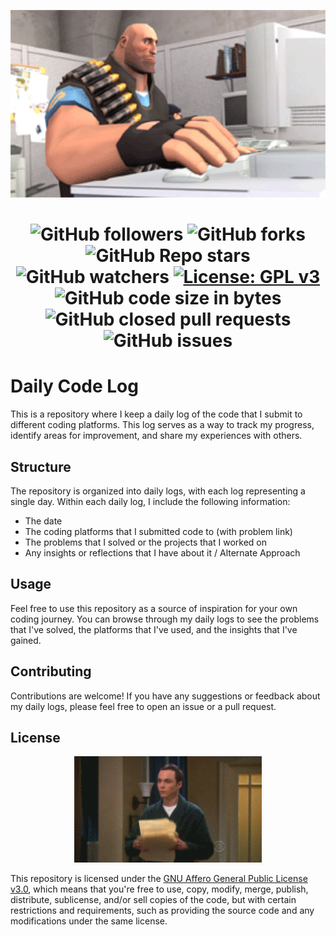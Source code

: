 <!-- <center>
<img src="https://media0.giphy.com/media/qgQUggAC3Pfv687qPC/giphy.gif?cid=ecf05e47w1n08uovhxjpbgx4zphsxbnzdcx0zueg0ou2lntx&ep=v1_gifs_search&rid=giphy.gif&ct=g">
</center> -->
<p align="center">
<img src="./assets/intro.gif" width="700px" height="300px">
</p>

<h1 align="center">

![GitHub followers](https://img.shields.io/github/followers/AryanP45?color=Blue&style=social)
![GitHub forks](https://img.shields.io/github/forks/AryanP45/Daily-Codebase?style=social)
![GitHub Repo stars](https://img.shields.io/github/stars/AryanP45/Daily-Codebase?style=social)
![GitHub watchers](https://img.shields.io/github/watchers/AryanP45/Daily-Codebase?style=social)
[![License: GPL v3](https://img.shields.io/badge/License-GPLv3-blue.svg)](https://www.gnu.org/licenses/gpl-3.0)  
![GitHub code size in bytes](https://img.shields.io/github/languages/code-size/AryanP45/Daily-Codebase)
![GitHub closed pull requests](https://img.shields.io/github/issues-pr-closed/Aryanp45/Daily-Codebase?label=Pull%20Requests)
![GitHub issues](https://img.shields.io/github/issues/Aryanp45/Daily-Codebase?label=Issues)

# Daily Code Log

This is a repository where I keep a daily log of the code that I submit to different coding platforms. This log serves as a way to track my progress, identify areas for improvement, and share my experiences with others.
<br>        

## Structure

The repository is organized into daily logs, with each log representing a single day. Within each daily log, I include the following information:

- The date
- The coding platforms that I submitted code to (with problem link)
- The problems that I solved or the projects that I worked on
- Any insights or reflections that I have about it / Alternate Approach

## Usage

Feel free to use this repository as a source of inspiration for your own coding journey. You can browse through my daily logs to see the problems that I've solved, the platforms that I've used, and the insights that I've gained.
<br>

## Contributing

Contributions are welcome! If you have any suggestions or feedback about my daily logs, please feel free to open an issue or a pull request.   

## License
<p align="center">
<img  src="./assets/lisence.gif" width="300px">
</p>

This repository is licensed under the [GNU Affero General Public License v3.0](https://www.gnu.org/licenses/agpl-3.0.en.html), which means that you're free to use, copy, modify, merge, publish, distribute, sublicense, and/or sell copies of the code, but with certain restrictions and requirements, such as providing the source code and any modifications under the same license.
